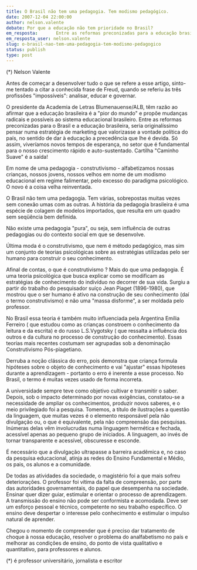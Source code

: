 ```yaml
---
title: O Brasil não tem uma pedagogia. Tem modismo pedagógico.
date: 2007-12-04 22:00:00
author: nelson.valente
debate: Por que a educação não tem prioridade no Brasil?
em_resposta:       Entre as reformas preconizadas para a educação brasileira, seria originalíssimo pensar numa estratégia de marketing
em_resposta_user: nelson.valente
slug: o-brasil-nao-tem-uma-pedagogia-tem-modismo-pedagogico
status: publish 
type: post
---
```


(\*) Nelson Valente  

  

  

 Antes de começar a desenvolver tudo o que se refere a esse artigo, sinto-me tentado a citar a conhecida frase de Freud, quando se referiu às três profissões "impossíveis": analisar, educar e governar.  

 O presidente da Academia de Letras Blumenauense/ALB, têm razão ao afirmar que a educação brasileira é a "pior do mundo" e propõe mudanças radicais e possíveis ao sistema educacional brasileiro. Entre as reformas preconizadas para o Brasil e a educação brasileira, seria originalíssimo pensar numa estratégia de marketing que valorizasse a vontade política do país, no sentido de dar à educação a precedência que lhe é devida. Só assim, viveríamos novos tempos de esperança, no setor que é fundamental para o nosso crescimento rápido e auto-sustentado. Cartilha "Caminho Suave" é a saída!  

 Em nome de uma pedagogia - construtivismo - alfabetizamos nossas crianças, nossos jovens, nossos velhos em nome de um modismo educacional em regime falimentar, pelo excesso do paradigma psicológico. O novo é a coisa velha reinventada.   

 O Brasil não tem uma pedagogia. Tem várias, sobrepostas muitas vezes sem conexão umas com as outras. A história da pedagogia brasileira é uma espécie de colagem de modelos importados, que resulta em um quadro sem seqüência bem definida.  

 Não existe uma pedagogia "pura", ou seja, sem influência de outras pedagogias ou do contexto social em que se desenvolve.  

 Última moda é o construtivismo, que nem é método pedagógico, mas sim um conjunto de teorias psicológicas sobre as estratégias utilizadas pelo ser humano para construir o seu conhecimento.   

 Afinal de contas, o que é construtivismo ? Mais do que uma pedagogia. É uma teoria psicológica que busca explicar como se modificam as estratégias de conhecimento do indivíduo no decorrer de sua vida. Surgiu a partir do trabalho do pesquisador suíço Jean Piaget (1896-1980), que mostrou que o ser humano é ativo na construção de seu conhecimento (daí o termo construtivismo) e não uma "massa disforme", a ser moldada pelo professor.  

 No Brasil essa teoria é também muito influenciada pela Argentina Emília Ferreiro ( que estudou como as crianças constroem o conhecimento da leitura e da escrita) e do russo L.S.Vygotsky ( que ressalta a influência dos outros e da cultura no processo de construção do conhecimento). Essas teorias mais recentes costumam ser agrupadas sob a denominação Construtivismo Pós-piagetiano.  

 Derruba a noção clássica do erro, pois demonstra que criança formula hipóteses sobre o objeto de conhecimento e vai "ajustar" essas hipóteses durante a aprendizagem - portanto o erro é inerente a esse processo. No Brasil, o termo é muitas vezes usado de forma incorreta.  

 A universidade sempre teve como objetivo cultivar e transmitir o saber. Depois, sob o impacto determinado por novas exigências, constatou-se a necessidade de ampliar os conhecimentos, produzir novos saberes, e o meio privilegiado foi a pesquisa. Tomemos, a título de ilustrações a questão da linguagem, que muitas vezes é o elemento responsável pela não divulgação ou, o que é equivalente, pela não compreensão das pesquisas. Inúmeras delas vêm involucrudas numa linguagem hermética e fechada, acessível apenas ao pequeno grupo de iniciados. A linguagem, ao invés de tornar transparente e acessível, obscuresse e esconde.  

 É necessário que a divulgação ultrapasse a barreira acadêmica e, no caso da pesquisa educacional, atinja as redes do Ensino Fundamental e Médio, os pais, os alunos e a comunidade.  

 De todas as atividades da sociedade, o magistério foi a que mais sofreu deteriorações. O professor foi vítima da falta de compreensão, por parte das autoridades governamentais, do papel que desempenha na sociedade. Ensinar quer dizer guiar, estimular e orientar o processo de aprendizagem. A transmissão do ensino não pode ser conformista e acomodada. Deve ser um esforço pessoal e técnico, competente no seu trabalho específico. O ensino deve despertar o interesse pelo conhecimento e estimular o impulso natural de aprender.  

 Chegou o momento de compreender que é preciso dar tratamento de choque à nossa educação, resolver o problema do analfabetismo no país e melhorar as condições de ensino, do ponto de vista qualitativo e quantitativo, para professores e alunos.   

  

  

(\*) é professor universitário, jornalista e escritor  

  

  

  

  

  

